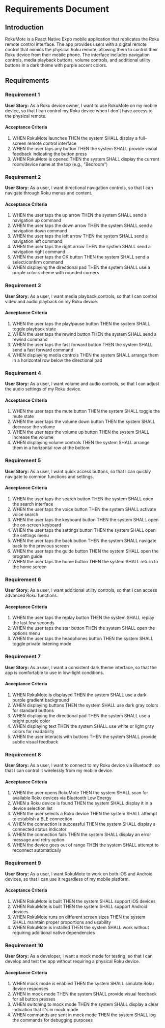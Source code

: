 # Requirements Document

## Introduction

RokuMote is a React Native Expo mobile application that replicates the Roku remote control interface. The app provides users with a digital remote control that mimics the physical Roku remote, allowing them to control their Roku device from their mobile phone. The interface includes navigation controls, media playback buttons, volume controls, and additional utility buttons in a dark theme with purple accent colors.

## Requirements

### Requirement 1

**User Story:** As a Roku device owner, I want to use RokuMote on my mobile device, so that I can control my Roku device when I don't have access to the physical remote.

#### Acceptance Criteria

1. WHEN RokuMote launches THEN the system SHALL display a full-screen remote control interface
2. WHEN the user taps any button THEN the system SHALL provide visual feedback indicating the button press
3. WHEN RokuMote is opened THEN the system SHALL display the current room/device name at the top (e.g., "Bedroom")

### Requirement 2

**User Story:** As a user, I want directional navigation controls, so that I can navigate through Roku menus and content.

#### Acceptance Criteria

1. WHEN the user taps the up arrow THEN the system SHALL send a navigation up command
2. WHEN the user taps the down arrow THEN the system SHALL send a navigation down command
3. WHEN the user taps the left arrow THEN the system SHALL send a navigation left command
4. WHEN the user taps the right arrow THEN the system SHALL send a navigation right command
5. WHEN the user taps the OK button THEN the system SHALL send a select/confirm command
6. WHEN displaying the directional pad THEN the system SHALL use a purple color scheme with rounded corners

### Requirement 3

**User Story:** As a user, I want media playback controls, so that I can control video and audio playback on my Roku device.

#### Acceptance Criteria

1. WHEN the user taps the play/pause button THEN the system SHALL toggle playback state
2. WHEN the user taps the rewind button THEN the system SHALL send a rewind command
3. WHEN the user taps the fast forward button THEN the system SHALL send a fast forward command
4. WHEN displaying media controls THEN the system SHALL arrange them in a horizontal row below the directional pad

### Requirement 4

**User Story:** As a user, I want volume and audio controls, so that I can adjust the audio settings of my Roku device.

#### Acceptance Criteria

1. WHEN the user taps the mute button THEN the system SHALL toggle the mute state
2. WHEN the user taps the volume down button THEN the system SHALL decrease the volume
3. WHEN the user taps the volume up button THEN the system SHALL increase the volume
4. WHEN displaying volume controls THEN the system SHALL arrange them in a horizontal row at the bottom

### Requirement 5

**User Story:** As a user, I want quick access buttons, so that I can quickly navigate to common functions and settings.

#### Acceptance Criteria

1. WHEN the user taps the search button THEN the system SHALL open the search interface
2. WHEN the user taps the voice button THEN the system SHALL activate voice search
3. WHEN the user taps the keyboard button THEN the system SHALL open the on-screen keyboard
4. WHEN the user taps the settings button THEN the system SHALL open the settings menu
5. WHEN the user taps the back button THEN the system SHALL navigate back to the previous screen
6. WHEN the user taps the guide button THEN the system SHALL open the program guide
7. WHEN the user taps the home button THEN the system SHALL return to the home screen

### Requirement 6

**User Story:** As a user, I want additional utility controls, so that I can access advanced Roku functions.

#### Acceptance Criteria

1. WHEN the user taps the replay button THEN the system SHALL replay the last few seconds
2. WHEN the user taps the star button THEN the system SHALL open the options menu
3. WHEN the user taps the headphones button THEN the system SHALL toggle private listening mode

### Requirement 7

**User Story:** As a user, I want a consistent dark theme interface, so that the app is comfortable to use in low-light conditions.

#### Acceptance Criteria

1. WHEN RokuMote is displayed THEN the system SHALL use a dark purple gradient background
2. WHEN displaying buttons THEN the system SHALL use dark gray colors for standard buttons
3. WHEN displaying the directional pad THEN the system SHALL use a bright purple color
4. WHEN displaying text THEN the system SHALL use white or light gray colors for readability
5. WHEN the user interacts with buttons THEN the system SHALL provide subtle visual feedback

### Requirement 8

**User Story:** As a user, I want to connect to my Roku device via Bluetooth, so that I can control it wirelessly from my mobile device.

#### Acceptance Criteria

1. WHEN the user opens RokuMote THEN the system SHALL scan for available Roku devices via Bluetooth Low Energy
2. WHEN a Roku device is found THEN the system SHALL display it in a device selection list
3. WHEN the user selects a Roku device THEN the system SHALL attempt to establish a BLE connection
4. WHEN the connection is successful THEN the system SHALL display a connected status indicator
5. WHEN the connection fails THEN the system SHALL display an error message and retry option
6. WHEN the device goes out of range THEN the system SHALL attempt to reconnect automatically

### Requirement 9

**User Story:** As a user, I want RokuMote to work on both iOS and Android devices, so that I can use it regardless of my mobile platform.

#### Acceptance Criteria

1. WHEN RokuMote is built THEN the system SHALL support iOS devices
2. WHEN RokuMote is built THEN the system SHALL support Android devices
3. WHEN RokuMote runs on different screen sizes THEN the system SHALL maintain proper proportions and usability
4. WHEN RokuMote is installed THEN the system SHALL work without requiring additional native dependencies

### Requirement 10

**User Story:** As a developer, I want a mock mode for testing, so that I can develop and test the app without requiring a physical Roku device.

#### Acceptance Criteria

1. WHEN mock mode is enabled THEN the system SHALL simulate Roku device responses
2. WHEN in mock mode THEN the system SHALL provide visual feedback for all button presses
3. WHEN switching to mock mode THEN the system SHALL display a clear indication that it's in mock mode
4. WHEN commands are sent in mock mode THEN the system SHALL log the commands for debugging purposes